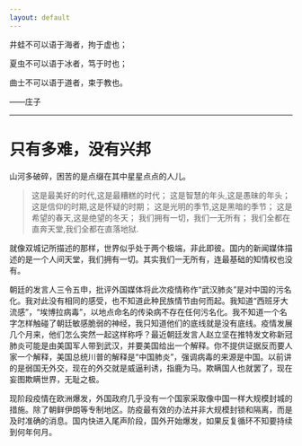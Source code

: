 ```yaml
---
layout: default
---
```

井蛙不可以语于海者，拘于虚也；

夏虫不可以语于冰者，笃于时也；

曲士不可以语于道者，束于教也。

——庄子

* * *

# 只有多难，没有兴邦

山河多破碎，困苦的是点缀在其中星星点点的人儿。

>这是最美好的时代,这是最糟糕的时代；
>这是智慧的年头,这是愚昧的年头；
>这是信仰的时期,这是怀疑的时期；
>这是光明的季节,这是黑暗的季节；
>这是希望的春天,这是绝望的冬天；
>我们拥有一切，我们一无所有；
>我们全都在直奔天堂,我们全都在直落地狱.

就像双城记所描述的那样，世界似乎处于两个极端，非此即彼。国内的新闻媒体描述的是一个人间天堂，我们拥有一切。其实我们一无所有，连最基础的知情权也没有。

朝廷的发言人三令五申，批评外国媒体将此次疫情称作“武汉肺炎”是对中国的污名化。我对此没有相同的感受，也不知道此种民族情节由何而起。我知道“西班牙大流感”，“埃博拉病毒”，以地点命名的传染病不存在任何污名化。我不知道一个名字怎样触碰了朝廷敏感脆弱的神经，我只知道他们的底线就是没有底线。疫情发展几个月来，他们怎么突然一起这样称呼？最近朝廷发言人赵立坚在推特发文称新冠肺炎可能是由美国军人带到武汉，并要美国给出一个解释。你不提供证据反而要人家一个解释，美国总统川普的解释是“中国肺炎”，强调病毒的来源是中国。以前讲的是弱国无外交，现在的外交就是威逼利诱，指鹿为马。欺瞒国人也就罢了，现在妄图欺瞒世界，无耻之极。

现阶段疫情在欧洲爆发，外国政府几乎没有一个国家采取像中国一样大规模封城的措施。除了朝鲜伊朗等专制地区。防疫最有效的办法并非大规模封锁和隔离，而是及时准确的消息。国内快进入尾声阶段，国外开始爆发，如果反复循环不知要持续到何年何月。
